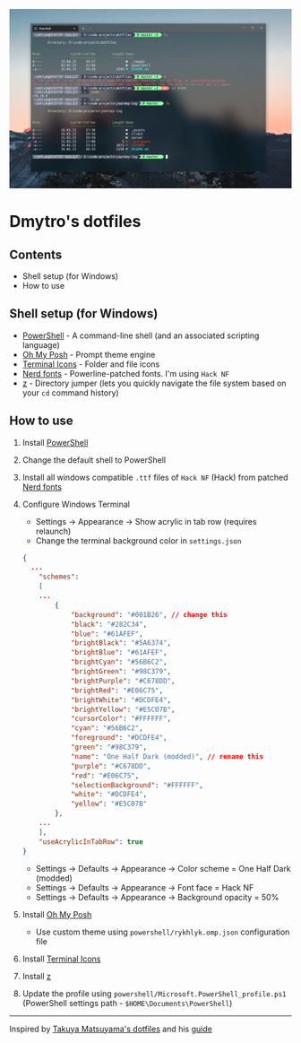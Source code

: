 ![powershell screenshot](./_images/screenshot-1.png)

# Dmytro's dotfiles

## Contents

- Shell setup (for Windows)
- How to use

## Shell setup (for Windows)

- [PowerShell](https://github.com/PowerShell/PowerShell) - A command-line shell (and an associated scripting language)
- [Oh My Posh](https://ohmyposh.dev/) - Prompt theme engine
- [Terminal Icons](https://github.com/devblackops/Terminal-Icons) - Folder and file icons
- [Nerd fonts](https://www.nerdfonts.com/#home) - Powerline-patched fonts. I'm using `Hack NF`
- [z](https://github.com/badmotorfinger/z) - Directory jumper (lets you quickly navigate the file system based on your `cd` command history)

## How to use

1. Install [PowerShell](https://github.com/powershell/powershell)
2. Change the default shell to PowerShell
3. Install all windows compatible `.ttf` files of `Hack NF` (Hack) from patched [Nerd fonts](https://github.com/ryanoasis/nerd-fonts/releases)
4. Configure Windows Terminal

   - Settings -> Appearance -> Show acrylic in tab row (requires relaunch)
   - Change the terminal background color in `settings.json`

   ```json
   {
     ...
       "schemes":
       [
       ...
           {
               "background": "#001B26", // change this
               "black": "#282C34",
               "blue": "#61AFEF",
               "brightBlack": "#5A6374",
               "brightBlue": "#61AFEF",
               "brightCyan": "#56B6C2",
               "brightGreen": "#98C379",
               "brightPurple": "#C678DD",
               "brightRed": "#E06C75",
               "brightWhite": "#DCDFE4",
               "brightYellow": "#E5C07B",
               "cursorColor": "#FFFFFF",
               "cyan": "#56B6C2",
               "foreground": "#DCDFE4",
               "green": "#98C379",
               "name": "One Half Dark (modded)", // rename this
               "purple": "#C678DD",
               "red": "#E06C75",
               "selectionBackground": "#FFFFFF",
               "white": "#DCDFE4",
               "yellow": "#E5C07B"
           },
       ...
       ],
       "useAcrylicInTabRow": true
   }
   ```

   - Settings -> Defaults -> Appearance -> Color scheme = One Half Dark (modded)
   - Settings -> Defaults -> Appearance -> Font face = Hack NF
   - Settings -> Defaults -> Appearance -> Background opacity = 50%

5. Install [Oh My Posh](https://ohmyposh.dev/)

   - Use custom theme using `powershell/rykhlyk.omp.json` configuration file

6. Install [Terminal Icons](https://github.com/devblackops/Terminal-Icons)
7. Install [z](https://github.com/badmotorfinger/z)
8. Update the profile using `powershell/Microsoft.PowerShell_profile.ps1` (PowerShell settings path - `$HOME\Documents\PowerShell`)

---

Inspired by [Takuya Matsuyama's dotfiles](https://github.com/craftzdog/dotfiles-public) and his [guide](https://www.youtube.com/watch?v=5-aK2_WwrmM&t=305s&ab_channel=devaslife)
